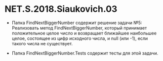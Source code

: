 # NET.S.2018.Siaukovich.03

* Папка FindNextBiggerNumber содержит решение задачи №5:  
Реализовать метод FindNextBiggerNumber, который принимает положительное целое число и возвращает ближайшее наибольшее целое, состоящее из цифр исходного числа, и null (или -1), если такого числа не существует.  
  
* Папка FindNextBiggerNumber.Tests содержит тесты для этой задачи.

 
